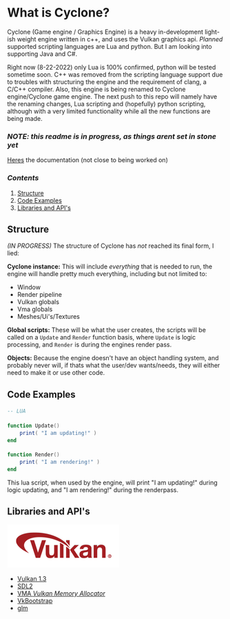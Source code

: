 # What is Cyclone?
Cyclone (Game engine / Graphics Engine) is a heavy in-development light-ish weight engine written in c++, and uses the Vulkan graphics api. *Planned* supported scripting languages are Lua and python. But I am looking into supporting Java and C#.

Right now (8-22-2022) only Lua is 100% confirmed, python will be tested sometime soon. C++ was removed from the scripting language support due to troubles with structuring the engine and the requirement of clang, a C/C++ compiler. Also, this engine is being renamed to Cyclone engine/Cyclone game engine. The next push to this repo will namely have the renaming changes, Lua scripting and (hopefully) python scripting, although with a very limited functionality while all the new functions are being made.

### *NOTE: this readme is in progress, as things arent set in stone yet*

[Heres](docs/documentation.md) the documentation (not close to being worked on)

### *Contents*

1. [Structure](#structure)
2. [Code Examples](#code-examples)
3. [Libraries and API's](#libraries-and-apis)

## Structure

*(IN PROGRESS)* The structure of Cyclone has *not* reached its final form, I lied:

**Cyclone instance:**
This will include *everything* that is needed to run, the engine will handle pretty much everything, including but not limited to:
- Window
- Render pipeline
- Vulkan globals
- Vma globals
- Meshes/Ui's/Textures

**Global scripts:**
These will be what the user creates, the scripts will be called on a ``Update`` and ``Render`` function basis, where ``Update`` is logic processing, and ``Render`` is during the engines render pass. 

**Objects:**
Because the engine doesn't have an object handling system, and probably never will, if thats what the user/dev wants/needs, they will either need to make it or use other code.


## Code Examples
```lua
-- LUA

function Update()
    print( "I am updating!" )
end

function Render()
    print( "I am rendering!" )
end
```
This lua script, when used by the engine, will print "I am updating!" during logic updating, and "I am rendering!" during the renderpass.

## Libraries and API's
![Vulkan](docs/Vulkan_100px_Dec16.png)
- [Vulkan 1.3](https://www.vulkan.org/)
- [SDL2](https://www.libsdl.org/)
- [VMA *Vulkan Memory Allocator*](https://github.com/GPUOpen-LibrariesAndSDKs/VulkanMemoryAllocator)
- [VkBootstrap](https://github.com/charles-lunarg/vk-bootstrap)
- [glm](https://github.com/g-truc/glm)
